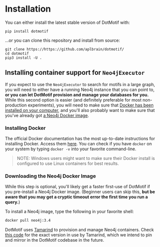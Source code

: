 # Installation

You can either install the latest stable version of DotMotif with:

```shell
pip install dotmotif
```

...or you can clone this repository and install from source:

```shell
git clone https://https://github.com/aplbrain/dotmotif/
cd dotmotif
pip3 install -U .
```

## Installing container support for `Neo4jExecutor`

If you expect to use the `Neo4jExecutor` to search for motifs in a large graph, you will need to either have a running Neo4j instance that you can point to, **or you can let DotMotif provision and manage your databases for you.** While this second option is easier (and definitely preferable for most non-production experiments), you will need to make sure that [Docker has been installed on your computer](https://docs.docker.com/install/), and you'll also probably want to make sure that you've already got [a Neo4j Docker image](https://hub.docker.com/_/neo4j).

### Installing Docker

The official Docker documentation has the most up-to-date instructions for installing Docker. Access them [here](https://docs.docker.com/install/). You can check if you have `docker` on your system by typing `docker -v` into your favorite command-line.

> NOTE: Windows users might want to make sure their Docker install is configured to use Linux containers for best results.

### Downloading the Neo4j Docker Image

While this step is optional, you'll likely get a faster first-use of DotMotif if you pre-install a Neo4j Docker image. (Beginner users can skip this, **but be aware that you may get a cryptic timeout error the first time you run a query.**)

To install a Neo4j image, type the following in your favorite shell:

```bash
docker pull neo4j:3.4
```

DotMotif uses [Tamarind](https://github.com/fitmango/tamarind) to provision and manage Neo4j containers. Check [this code](https://github.com/FitMango/tamarind/blob/master/tamarind/__init__.py#L158) for the exact version in use by Tamarind, which we intend to pin and mirror in the DotMotif codebase in the future.
